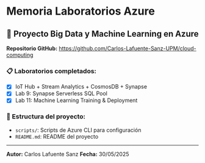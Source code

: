 # Memoria Laboratorios Azure

## 🎯 Proyecto Big Data y Machine Learning en Azure

**Repositorio GitHub:** https://github.com/Carlos-Lafuente-Sanz-UPM/cloud-computing

### 📋 Laboratorios completados:
- [X] IoT Hub + Stream Analytics + CosmosDB + Synapse
- [X] Lab 9: Synapse Serverless SQL Pool
- [X] Lab 11: Machine Learning Training & Deployment

### 📁 Estructura del proyecto:
- `scripts/`: Scripts de Azure CLI para configuración
- `README.md`: README del proyecto

---
**Autor:** Carlos Lafuente Sanz
**Fecha:** 30/05/2025
